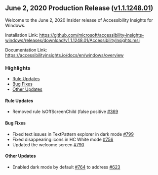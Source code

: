 ## June 2, 2020 Production Release ([v1.1.1248.01](https://github.com/Microsoft/accessibility-insights-windows/releases/tag/v1.1.1248.01))

Welcome to the June 2, 2020 Insider release of Accessibility Insights for Windows.

Installation Link: https://github.com/microsoft/accessibility-insights-windows/releases/download/v1.1.1248.01/AccessibilityInsights.msi

Documentation Link: https://accessibilityinsights.io/docs/en/windows/overview

### Highlights

- [Rule Updates](#rule-updates)
- [Bug Fixes](#bug-fixes)
- [Other Updates](#other-updates)

#### Rule Updates

- Removed rule IsOffScreenChild (false positive [#369](https://github.com/microsoft/axe-windows/pull/369)

#### Bug Fixes

- Fixed text issues in TextPattern explorer in dark mode [#799](https://github.com/microsoft/accessibility-insights-windows/issues/799)
- Fixed disappearing icons in HC White mode [#756](https://github.com/microsoft/accessibility-insights-windows/issues/756)
- Updated the welcome screen [#790](https://github.com/microsoft/accessibility-insights-windows/pull/790)

#### Other Updates

- Enabled dark mode by default [#764](https://github.com/microsoft/accessibility-insights-windows/pull/764) to address [#623](https://github.com/microsoft/accessibility-insights-windows/issues/623)